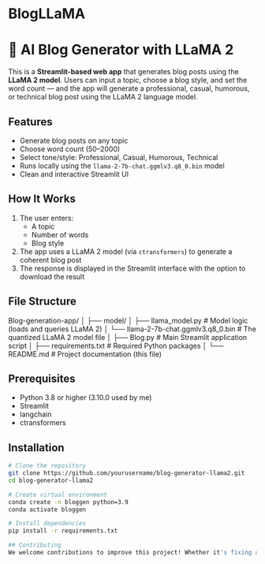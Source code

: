 # BlogLLaMA
# 📝 AI Blog Generator with LLaMA 2

This is a **Streamlit-based web app** that generates blog posts using the **LLaMA 2 model**. Users can input a topic, choose a blog style, and set the word count — and the app will generate a professional, casual, humorous, or technical blog post using the LLaMA 2 language model.

## Features

- Generate blog posts on any topic
- Choose word count (50–2000)
- Select tone/style: Professional, Casual, Humorous, Technical
- Runs locally using the `llama-2-7b-chat.ggmlv3.q8_0.bin` model
- Clean and interactive Streamlit UI

##  How It Works
1. The user enters:
   - A topic
   - Number of words
   - Blog style
2. The app uses a LLaMA 2 model (via `ctransformers`) to generate a coherent blog post
3. The response is displayed in the Streamlit interface with the option to download the result

##  File Structure
Blog-generation-app/
│
├── model/
│   ├── llama_model.py                     # Model logic (loads and queries LLaMA 2)
│   └── llama-2-7b-chat.ggmlv3.q8_0.bin    # The quantized LLaMA 2 model file
│
├── Blog.py                                 # Main Streamlit application script
│
├── requirements.txt                       # Required Python packages
│
└── README.md                              # Project documentation (this file)

## Prerequisites
- Python 3.8 or higher (3.10.0 used by me)
- Streamlit
- langchain
- ctransformers
  
## Installation

```bash
# Clone the repository
git clone https://github.com/yourusername/blog-generator-llama2.git
cd blog-generator-llama2

# Create virtual environment
conda create -n bloggen python=3.9
conda activate bloggen

# Install dependencies
pip install -r requirements.txt

## Contributing
We welcome contributions to improve this project! Whether it's fixing a bug, improving performance, or adding a new feature — your help is appreciated.

